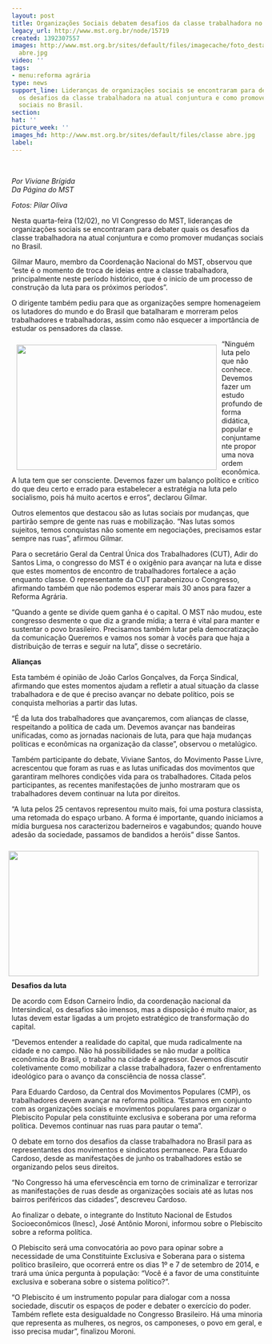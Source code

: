 ```yaml
---
layout: post
title: Organizações Sociais debatem desafios da classe trabalhadora no Brasil
legacy_url: http://www.mst.org.br/node/15719
created: 1392307557
images: http://www.mst.org.br/sites/default/files/imagecache/foto_destaque/classe
  abre.jpg
video: ''
tags:
- menu:reforma agrária
type: news
support_line: Lideranças de organizações sociais se encontraram para debater quais
  os desafios da classe trabalhadora na atual conjuntura e como promover mudanças
  sociais no Brasil.
section: 
hat: ''
picture_week: ''
images_hd: http://www.mst.org.br/sites/default/files/classe abre.jpg
label: 
---
```

<p>&nbsp;</p><p><em>Por Viviane Brígida<br>Da Página do MST</em></p><p><em>Fotos: Pilar Oliva</em></p><p>Nesta quarta-feira (12/02), no VI Congresso do MST, lideranças de organizações sociais se encontraram para debater quais os desafios da classe trabalhadora na atual conjuntura e como promover mudanças sociais no Brasil.</p><p>Gilmar Mauro, membro da Coordenação Nacional do MST, observou que “este é o momento de troca de ideias entre a classe trabalhadora, principalmente neste período histórico, que é o inicío de um processo de construção da luta para os próximos períodos”.</p><p>O dirigente também pediu para que as organizações sempre homenageiem os lutadores do mundo e do Brasil que batalharam e morreram pelos trabalhadores e trabalhadoras, assim como não esquecer a importância de estudar os pensadores da classe.</p><p><img style="float: left; margin: 10px;" src="http://www.mst.org.br/sites/default/files/DSC_0417.JPG" alt="" width="400" height="250"></p><p>“Ninguém luta pelo que não conhece. Devemos fazer um estudo profundo de forma didática, popular e conjuntamente propor uma nova ordem econômica. A luta tem que ser consciente. Devemos fazer um balanço político e crítico do que deu certo e errado para estabelecer a estratégia na luta pelo socialismo, pois há muito acertos e erros”, declarou Gilmar.</p><p>Outros elementos que destacou são as lutas sociais por mudanças, que partirão sempre de gente nas ruas e mobilização. “Nas lutas somos sujeitos, temos conquistas não somente em negociações, precisamos estar sempre nas ruas”, afirmou Gilmar.</p><p>Para o secretário Geral da Central Única dos Trabalhadores (CUT), Adir do Santos Lima, o congresso do MST é o oxigênio para avançar na luta e disse que estes momentos de encontro de trabalhadores fortalece a ação enquanto classe. O representante da CUT parabenizou o Congresso, afirmando também que não podemos esperar mais 30 anos para fazer a Reforma Agrária.</p><p>“Quando a gente se divide quem ganha é o capital. O MST não mudou, este congresso desmente o que diz a grande mídia; a terra é vital para manter e sustentar o povo brasileiro. Precisamos também lutar pela democratização da comunicação Queremos e vamos nos somar à vocês para que haja a distribuição de terras e seguir na luta”, disse o secretário.</p><p><strong>Alianças</strong></p><p>Esta também é opinião de João Carlos Gonçalves, da Força Sindical, afirmando que estes momentos ajudam a refletir a atual situação da classe trabalhadora e de que é preciso avançar no debate político, pois se conquista melhorias a partir das lutas.</p><p>“É da luta dos trabalhadores que avançaremos, com alianças de classe, respeitando a política de cada um. Devemos avançar nas bandeiras unificadas, como as jornadas nacionais de luta, para que haja mudanças políticas e econômicas na organização da classe”, observou o metalúgico.</p><p>Também participante do debate, Viviane Santos, do Movimento Passe Livre, acrescentou que foram as ruas e as lutas unificadas dos movimentos que garantiram melhores condições vida para os trabalhadores. Citada pelos participantes, as recentes manifestações de junho mostraram que os trabalhadores devem continuar na luta por direitos.</p><p>“A luta pelos 25 centavos representou muito mais, foi uma postura classista, uma retomada do espaço urbano. A forma é importante, quando iniciamos a mídia burguesa nos caracterizou baderneiros e vagabundos; quando houve adesão da sociedade, passamos de bandidos a heróis” disse Santos.</p><p><img style="float: right; margin: 10px;" src="http://www.mst.org.br/sites/default/files/DSC_0463.JPG" alt="" width="500" height="250"></p><p><strong>Desafios da luta</strong></p><p></p><div id="_mcePaste" style="position: absolute; left: -10000px; top: 618px; width: 1px; height: 1px; overflow: hidden;">De acordo com Edson Carneiro Índio, coordenação nacional da Intersindical</div>De acordo com Edson Carneiro Índio, da coordenação nacional da Intersindical, os desafios são imensos, mas a disposição é muito maior, as lutas devem estar ligadas a um projeto estratégico de transformação do capital.<p></p><p>“Devemos entender a realidade do capital, que muda radicalmente na cidade e no campo. Não há possibilidades se não mudar a política econômica do Brasil, o trabalho na cidade é agressor. Devemos discutir coletivamente como mobilizar a classe trabalhadora, fazer o enfrentamento ideológico para o avanço da consciência de nossa classe”.</p><p>Para Eduardo Cardoso, da Central dos Movimentos Populares (CMP), os trabalhadores devem avançar na reforma política. “Estamos em conjunto com as organizações sociais e movimentos populares para organizar o Plebiscito Popular pela constituinte exclusiva e soberana por uma reforma política. Devemos continuar nas ruas para pautar o tema”.</p><p>O debate em torno dos desafios da classe trabalhadora no Brasil para as representantes dos movimentos e sindicatos permanece. Para Eduardo Cardoso, desde as manifestações de junho os trabalhadores estão se organizando pelos seus direitos.</p><p>“No Congresso há uma efervescência em torno de criminalizar e terrorizar as manifestações de ruas desde as organizações sociais até as lutas nos bairros periféricos das cidades”, descreveu Cardoso.</p><p>Ao finalizar o debate, o integrante do Instituto Nacional de Estudos Socioeconômicos (Inesc), José Antônio Moroni, informou sobre o Plebiscito sobre a reforma política.</p><p>O Plebiscito será uma convocatória ao povo para opinar sobre a necessidade de uma Constituinte Exclusiva e Soberana para o sistema político brasileiro, que ocorrerá entre os dias 1º e 7 de setembro de 2014, e trará uma única pergunta à população: “Você é a favor de uma constituinte exclusiva e soberana sobre o sistema político?”.</p><p>“O Plebiscito é um instrumento popular para dialogar com a nossa sociedade, discutir os espaços de poder e debater o exercício do poder. Também reflete esta desigualdade no Congresso Brasileiro. Há uma minoria que representa as mulheres, os negros, os camponeses, o povo em geral, e isso precisa mudar”, finalizou Moroni.</p>
